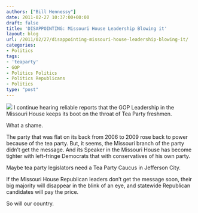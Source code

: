 ```yaml
---
authors: ["Bill Hennessy"]
date: 2011-02-27 10:37:00+00:00
draft: false
title: 'DISAPPOINTING: Missouri House Leadership Blowing it'
layout: blog
url: /2011/02/27/disappointing-missouri-house-leadership-blowing-it/
categories:
- Politics
tags:
- 'teaparty'
- GOP
- Politics Politics
- Politics Republicans
- Politics
type: "post"
---
```


![](https://ferrelljenkins.files.wordpress.com/2008/11/missouri_capitol-t.jpg)
I continue hearing reliable reports that the GOP Leadership in the Missouri House keeps its boot on the throat of Tea Party freshmen. 

 

What a shame.

 

The party that was flat on its back from 2006 to 2009 rose back to power because of the tea party. But, it seems, the Missouri branch of the party didn’t get the message. And its Speaker in the Missouri House has become tighter with left-fringe Democrats that with conservatives of his own party. 

 

Maybe tea party legislators need a Tea Party Caucus in Jefferson City. 

 

If the Missouri House Republican leaders don’t get the message soon, their big majority will disappear in the blink of an eye, and statewide Republican candidates will pay the price. 

 

So will our country. 
